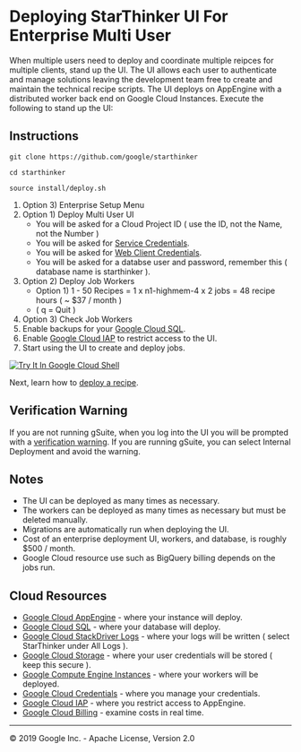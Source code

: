 # Deploying StarThinker UI For Enterprise Multi User 

When multiple users need to deploy and coordinate multiple reipces for multiple clients, stand up the UI.
The UI allows each user to authenticate and manage solutions leaving the development team free to create
and maintain the technical recipe scripts.  The UI deploys on AppEngine with a distributed worker back 
end on Google Cloud Instances. Execute the following to stand up the UI:

## Instructions
```
git clone https://github.com/google/starthinker
```
```
cd starthinker
```
```
source install/deploy.sh
```

 1. Option 3) Enterprise Setup Menu 
 1. Option 1) Deploy Multi User UI
     - You will be asked for a Cloud Project ID ( use the ID, not the Name, not the Number )
     - You will be asked for [Service Credentials](cloud_service.md).
     - You will be asked for [Web Client Credentials](cloud_client_web.md).
     - You will be asked for a databse user and password, remember this ( database name is starthinker ).
 1. Option 2) Deploy Job Workers
     - Option 1) 1   - 50 Recipes  = 1 x n1-highmem-4 x 2 jobs = 48 recipe hours  ( ~ $37  / month )
     - ( q = Quit )
 1. Option 3) Check Job Workers
 1. Enable backups for your [Google Cloud SQL](https://console.cloud.google.com/sql).
 1. Enable [Google Cloud IAP](https://console.cloud.google.com/security/iap) to restrict access to the UI.
 1. Start using the UI to create and deploy jobs.

[![Try It In Google Cloud Shell](http://gstatic.com/cloudssh/images/open-btn.svg)](https://console.cloud.google.com/cloudshell/editor?cloudshell_git_repo=https%3A%2F%2Fgithub.com%2Fgoogle%2Fstarthinker&cloudshell_tutorial=tutorials/deploy_enterprise.md)

Next, learn how to [deploy a recipe](ui_recipe.md).


## Verification Warning

If you are not running gSuite, when you log into the UI you will be prompted with a [verification warning](https://github.com/google/starthinker/raw/master/tutorials/images/dv360_feature_adoption.png).
If you are running gSuite, you can select Internal Deployment and avoid the warning.


## Notes

 - The UI can be deployed as many times as necessary.
 - The workers can be deployed as many times as necessary but must be deleted manually.
 - Migrations are automatically run when deploying the UI.
 - Cost of an enterprise deployment UI, workers, and database, is roughly $500 / month. 
 - Google Cloud resource use such as BigQuery billing depends on the jobs run.
 

## Cloud Resources

  - [Google Cloud AppEngine](https://console.cloud.google.com/appengine) - where your instance will deploy.
  - [Google Cloud SQL](https://console.cloud.google.com/sql) - where your database will deploy.
  - [Google Cloud StackDriver Logs](https://console.cloud.google.com/logs/viewer) - where your logs will be written ( select StarThinker under All Logs ).
  - [Google Cloud Storage](https://console.cloud.google.com/storage/browser) - where your user credentials will be stored ( keep this secure ).
  - [Google Compute Engine Instances](https://console.cloud.google.com/compute/instances) - where your workers will be deployed.
  - [Google Cloud Credentials](https://console.cloud.google.com/apis/credentials) - where you manage your credentials.
  - [Google Cloud IAP](https://console.cloud.google.com/security/iap) - where you restrict access to AppEngine.
  - [Google Cloud Billing](https://console.cloud.google.com/billing/linkedaccount) - examine costs in real time.

---
&copy; 2019 Google Inc. - Apache License, Version 2.0
